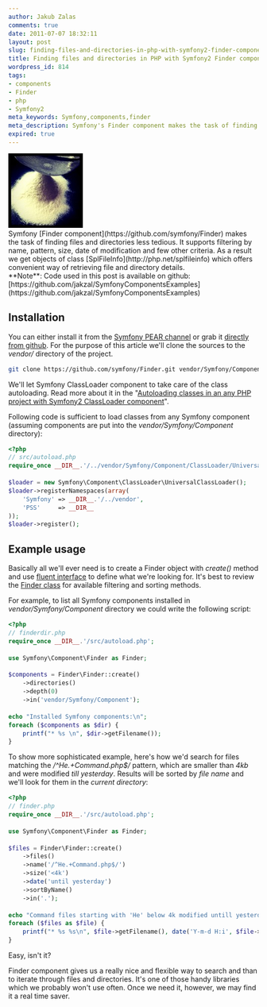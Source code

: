 ```yaml
---
author: Jakub Zalas
comments: true
date: 2011-07-07 18:32:11
layout: post
slug: finding-files-and-directories-in-php-with-symfony2-finder-component
title: Finding files and directories in PHP with Symfony2 Finder component
wordpress_id: 814
tags:
- components
- Finder
- php
- Symfony2
meta_keywords: Symfony,components,finder
meta_description: Symfony's Finder component makes the task of finding files and directories less tedious
expired: true
---
```


<div class="pull-right">
    <img src="/uploads/wp/2011/07/sieve-150x150.jpg" title="Photo by Paul Watson: http://flic.kr/p/9HpBfj" alt="Photo by Paul Watson: http://flic.kr/p/9HpBfj" class="img-responsive" />
</div>
Symfony [Finder component](https://github.com/symfony/Finder) makes the task of finding files and directories less tedious. It supports filtering by name, pattern, size, date of modification and few other criteria. As a result we get objects of class [SplFileInfo](http://php.net/splfileinfo) which offers convenient way of retrieving file and directory details.

<div class="alert alert-warning" markdown="1">
**Note**: Code used in this post is available on github: [https://github.com/jakzal/SymfonyComponentsExamples](https://github.com/jakzal/SymfonyComponentsExamples)
</div>


## Installation


You can either install it from the [Symfony PEAR channel](http://pear.symfony.com/) or grab it [directly from github](https://github.com/symfony/Finder). For the purpose of this article we'll clone the sources to the _vendor/_ directory of the project.

    
```bash
git clone https://github.com/symfony/Finder.git vendor/Symfony/Component/Finder
```


We'll let Symfony ClassLoader component to take care of the class autoloading. Read more about it in the "[Autoloading classes in an any PHP project with Symfony2 ClassLoader component](http://zalas.eu/autoloading-classes-in-any-php-project-with-symfony2-classloader-component/)".

Following code is sufficient to load classes from any Symfony component (assuming components are put into the _vendor/Symfony/Component_ directory):

    
```php
<?php
// src/autoload.php
require_once __DIR__.'/../vendor/Symfony/Component/ClassLoader/UniversalClassLoader.php';

$loader = new Symfony\Component\ClassLoader\UniversalClassLoader();
$loader->registerNamespaces(array(
    'Symfony' => __DIR__.'/../vendor',
    'PSS'     => __DIR__
));
$loader->register();
```




## Example usage


Basically all we'll ever need is to create a Finder object with _create()_ method and use [fluent interface](http://en.wikipedia.org/wiki/Fluent_interface) to define what we're looking for. It's best to review the [Finder class](https://github.com/symfony/Finder/blob/master/Finder.php) for available filtering and sorting methods.

For example, to list all Symfony components installed in _vendor/Symfony/Component_ directory we could write the following script:

    
```php
<?php
// finderdir.php
require_once __DIR__.'/src/autoload.php';

use Symfony\Component\Finder as Finder;

$components = Finder\Finder::create()
    ->directories()
    ->depth(0)
    ->in('vendor/Symfony/Component');

echo "Installed Symfony components:\n";
foreach ($components as $dir) {
    printf("* %s \n", $dir->getFilename());
}
```


To show more sophisticated example, here's how we'd search for files matching the _/^He.+Command.php$/_ pattern, which are smaller than _4kb_ and were modified _till yesterday_. Results will be sorted by _file name_ and we'll look for them in the _current directory_:

    
```php
<?php
// finder.php
require_once __DIR__.'/src/autoload.php';

use Symfony\Component\Finder as Finder;

$files = Finder\Finder::create()
    ->files()
    ->name('/^He.+Command.php$/')
    ->size('<4k')
    ->date('until yesterday')
    ->sortByName()
    ->in('.');

echo "Command files starting with 'He' below 4k modified untill yesterday:\n";
foreach ($files as $file) {
    printf("* %s %s\n", $file->getFilename(), date('Y-m-d H:i', $file->getMTime()));
}
```


Easy, isn't it?

Finder component gives us a really nice and flexible way to search and than to iterate through files and directories. It's one of those handy libraries which we probably won't use often. Once we need it, however, we may find it a real time saver.
